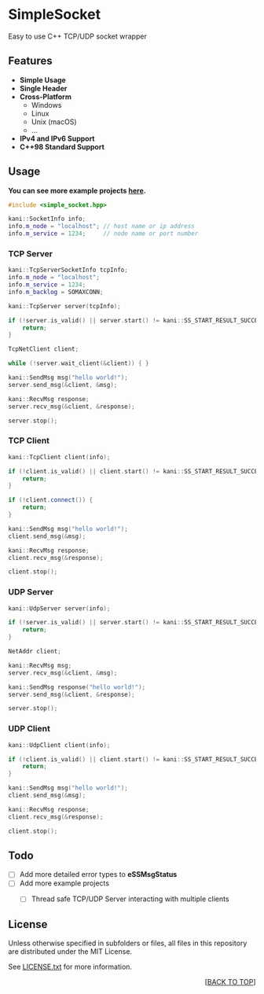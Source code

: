 # SimpleSocket

Easy to use C++ TCP/UDP socket wrapper

## Features

- **Simple Usage**
- **Single Header**
- **Cross-Platform**
    - Windows
    - Linux
    - Unix (macOS)
    - ...
- **IPv4 and IPv6 Support**
- **C++98 Standard Support**

## Usage

**You can see more example projects [here](https://github.com/kaniteru/SimpleSocket/tree/main/examples).**

```cpp
#include <simple_socket.hpp>
```
```cpp
kani::SocketInfo info;
info.m_node = "localhost"; // host name or ip address
info.m_service = 1234;     // node name or port number
```

### TCP Server

```cpp
kani::TcpServerSocketInfo tcpInfo;
info.m_node = "localhost";
info.m_service = 1234;
info.m_backlog = SOMAXCONN;

kani::TcpServer server(tcpInfo);

if (!server.is_valid() || server.start() != kani::SS_START_RESULT_SUCCESS) {
    return;
}

TcpNetClient client;

while (!server.wait_client(&client)) { }

kani::SendMsg msg("hello world!");
server.send_msg(&client, &msg);

kani::RecvMsg response;
server.recv_msg(&client, &response);

server.stop();
```

### TCP Client

```cpp
kani::TcpClient client(info);

if (!client.is_valid() || client.start() != kani::SS_START_RESULT_SUCCESS) {
    return;
}

if (!client.connect()) {
    return;
}

kani::SendMsg msg("hello world!");
client.send_msg(&msg);

kani::RecvMsg response;
client.recv_msg(&response);

client.stop();
```

### UDP Server

```cpp
kani::UdpServer server(info);

if (!server.is_valid() || server.start() != kani::SS_START_RESULT_SUCCESS) {
    return;
}

NetAddr client;

kani::RecvMsg msg;
server.recv_msg(&client, &msg);

kani::SendMsg response("hello world!");
server.send_msg(&client, &response);

server.stop();
```

### UDP Client

```cpp
kani::UdpClient client(info);

if (!client.is_valid() || client.start() != kani::SS_START_RESULT_SUCCESS) {
    return;
}

kani::SendMsg msg("hello world!");
client.send_msg(&msg);

kani::RecvMsg response;
client.recv_msg(&response);

client.stop();
```

## Todo

- [ ] Add more detailed error types to **eSSMsgStatus**
- [ ] Add more example projects
    - [ ] Thread safe TCP/UDP Server interacting with multiple clients


## License

Unless otherwise specified in subfolders or files, all files in this repository are distributed under the MIT License.

See [LICENSE.txt](https://github.com/kaniteru/SimpleSocket/blob/main/LICENSE.txt) for more information.

<p align="right">[<a href="#SimpleSocket">BACK TO TOP</a>]</p>
